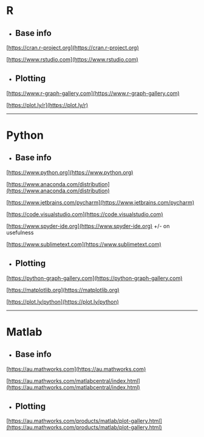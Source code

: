 # R
* ## Base info

[https://cran.r-project.org](https://cran.r-project.org)

[https://www.rstudio.com](https://www.rstudio.com)

* ## Plotting

[https://www.r-graph-gallery.com](https://www.r-graph-gallery.com)

[https://plot.ly/r](https://plot.ly/r)

---

# Python
* ## Base info

[https://www.python.org](https://www.python.org)

[https://www.anaconda.com/distribution](https://www.anaconda.com/distribution)

[https://www.jetbrains.com/pycharm](https://www.jetbrains.com/pycharm)

[https://code.visualstudio.com](https://code.visualstudio.com)

[https://www.spyder-ide.org](https://www.spyder-ide.org) +/- on usefulness

[https://www.sublimetext.com](https://www.sublimetext.com)

* ## Plotting

[https://python-graph-gallery.com](https://python-graph-gallery.com)

[https://matplotlib.org](https://matplotlib.org)

[https://plot.ly/python](https://plot.ly/python)

---

# Matlab
* ## Base info

[https://au.mathworks.com](https://au.mathworks.com)

[https://au.mathworks.com/matlabcentral/index.html](https://au.mathworks.com/matlabcentral/index.html)

* ## Plotting

[https://au.mathworks.com/products/matlab/plot-gallery.html](https://au.mathworks.com/products/matlab/plot-gallery.html)

